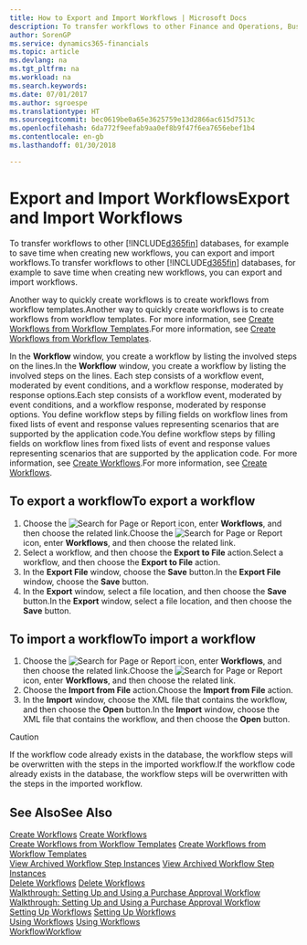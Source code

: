 ```yaml
---
title: How to Export and Import Workflows | Microsoft Docs
description: To transfer workflows to other Finance and Operations, Business edition databases, for example to save time when creating new workflows, you can export and import workflows.
author: SorenGP
ms.service: dynamics365-financials
ms.topic: article
ms.devlang: na
ms.tgt_pltfrm: na
ms.workload: na
ms.search.keywords: 
ms.date: 07/01/2017
ms.author: sgroespe
ms.translationtype: HT
ms.sourcegitcommit: bec0619be0a65e3625759e13d2866ac615d7513c
ms.openlocfilehash: 6da772f9eefab9aa0ef8b9f47f6ea7656ebef1b4
ms.contentlocale: en-gb
ms.lasthandoff: 01/30/2018

---
```

# <a name="export-and-import-workflows"></a><span data-ttu-id="c6b5e-103">Export and Import Workflows</span><span class="sxs-lookup"><span data-stu-id="c6b5e-103">Export and Import Workflows</span></span>
<span data-ttu-id="c6b5e-104">To transfer workflows to other [!INCLUDE[d365fin](includes/d365fin_md.md)] databases, for example to save time when creating new workflows, you can export and import workflows.</span><span class="sxs-lookup"><span data-stu-id="c6b5e-104">To transfer workflows to other [!INCLUDE[d365fin](includes/d365fin_md.md)] databases, for example to save time when creating new workflows, you can export and import workflows.</span></span>  

 <span data-ttu-id="c6b5e-105">Another way to quickly create workflows is to create workflows from workflow templates.</span><span class="sxs-lookup"><span data-stu-id="c6b5e-105">Another way to quickly create workflows is to create workflows from workflow templates.</span></span> <span data-ttu-id="c6b5e-106">For more information, see [Create Workflows from Workflow Templates](across-how-to-create-workflows-from-workflow-templates.md).</span><span class="sxs-lookup"><span data-stu-id="c6b5e-106">For more information, see [Create Workflows from Workflow Templates](across-how-to-create-workflows-from-workflow-templates.md).</span></span>  

 <span data-ttu-id="c6b5e-107">In the **Workflow** window, you create a workflow by listing the involved steps on the lines.</span><span class="sxs-lookup"><span data-stu-id="c6b5e-107">In the **Workflow** window, you create a workflow by listing the involved steps on the lines.</span></span> <span data-ttu-id="c6b5e-108">Each step consists of a workflow event, moderated by event conditions, and a workflow response, moderated by response options.</span><span class="sxs-lookup"><span data-stu-id="c6b5e-108">Each step consists of a workflow event, moderated by event conditions, and a workflow response, moderated by response options.</span></span> <span data-ttu-id="c6b5e-109">You define workflow steps by filling fields on workflow lines from fixed lists of event and response values representing scenarios that are supported by the application code.</span><span class="sxs-lookup"><span data-stu-id="c6b5e-109">You define workflow steps by filling fields on workflow lines from fixed lists of event and response values representing scenarios that are supported by the application code.</span></span> <span data-ttu-id="c6b5e-110">For more information, see [Create Workflows](across-how-to-create-workflows.md).</span><span class="sxs-lookup"><span data-stu-id="c6b5e-110">For more information, see [Create Workflows](across-how-to-create-workflows.md).</span></span>  

## <a name="to-export-a-workflow"></a><span data-ttu-id="c6b5e-111">To export a workflow</span><span class="sxs-lookup"><span data-stu-id="c6b5e-111">To export a workflow</span></span>  
1.  <span data-ttu-id="c6b5e-112">Choose the ![Search for Page or Report](media/ui-search/search_small.png "Search for Page or Report icon") icon, enter **Workflows**, and then choose the related link.</span><span class="sxs-lookup"><span data-stu-id="c6b5e-112">Choose the ![Search for Page or Report](media/ui-search/search_small.png "Search for Page or Report icon") icon, enter **Workflows**, and then choose the related link.</span></span>  
2.  <span data-ttu-id="c6b5e-113">Select a workflow, and then choose the **Export to File** action.</span><span class="sxs-lookup"><span data-stu-id="c6b5e-113">Select a workflow, and then choose the **Export to File** action.</span></span>  
3.  <span data-ttu-id="c6b5e-114">In the **Export File** window, choose the **Save** button.</span><span class="sxs-lookup"><span data-stu-id="c6b5e-114">In the **Export File** window, choose the **Save** button.</span></span>  
4.  <span data-ttu-id="c6b5e-115">In the **Export** window, select a file location, and then choose the **Save** button.</span><span class="sxs-lookup"><span data-stu-id="c6b5e-115">In the **Export** window, select a file location, and then choose the **Save** button.</span></span>  

## <a name="to-import-a-workflow"></a><span data-ttu-id="c6b5e-116">To import a workflow</span><span class="sxs-lookup"><span data-stu-id="c6b5e-116">To import a workflow</span></span>  
1.  <span data-ttu-id="c6b5e-117">Choose the ![Search for Page or Report](media/ui-search/search_small.png "Search for Page or Report icon") icon, enter **Workflows**, and then choose the related link.</span><span class="sxs-lookup"><span data-stu-id="c6b5e-117">Choose the ![Search for Page or Report](media/ui-search/search_small.png "Search for Page or Report icon") icon, enter **Workflows**, and then choose the related link.</span></span>  
2.  <span data-ttu-id="c6b5e-118">Choose the **Import from File** action.</span><span class="sxs-lookup"><span data-stu-id="c6b5e-118">Choose the **Import from File** action.</span></span>  
3.  <span data-ttu-id="c6b5e-119">In the **Import** window, choose the XML file that contains the workflow, and then choose the **Open** button.</span><span class="sxs-lookup"><span data-stu-id="c6b5e-119">In the **Import** window, choose the XML file that contains the workflow, and then choose the **Open** button.</span></span>  

> [!CAUTION]  
>  <span data-ttu-id="c6b5e-120">If the workflow code already exists in the database, the workflow steps will be overwritten with the steps in the imported workflow.</span><span class="sxs-lookup"><span data-stu-id="c6b5e-120">If the workflow code already exists in the database, the workflow steps will be overwritten with the steps in the imported workflow.</span></span>  

## <a name="see-also"></a><span data-ttu-id="c6b5e-121">See Also</span><span class="sxs-lookup"><span data-stu-id="c6b5e-121">See Also</span></span>  
 <span data-ttu-id="c6b5e-122">[Create Workflows](across-how-to-create-workflows.md) </span><span class="sxs-lookup"><span data-stu-id="c6b5e-122">[Create Workflows](across-how-to-create-workflows.md) </span></span>  
 <span data-ttu-id="c6b5e-123">[Create Workflows from Workflow Templates](across-how-to-create-workflows-from-workflow-templates.md) </span><span class="sxs-lookup"><span data-stu-id="c6b5e-123">[Create Workflows from Workflow Templates](across-how-to-create-workflows-from-workflow-templates.md) </span></span>  
 <span data-ttu-id="c6b5e-124">[View Archived Workflow Step Instances](across-how-to-view-archived-workflow-step-instances.md) </span><span class="sxs-lookup"><span data-stu-id="c6b5e-124">[View Archived Workflow Step Instances](across-how-to-view-archived-workflow-step-instances.md) </span></span>  
 <span data-ttu-id="c6b5e-125">[Delete Workflows](across-how-to-delete-workflows.md) </span><span class="sxs-lookup"><span data-stu-id="c6b5e-125">[Delete Workflows](across-how-to-delete-workflows.md) </span></span>  
 <span data-ttu-id="c6b5e-126">[Walkthrough: Setting Up and Using a Purchase Approval Workflow](walkthrough-setting-up-and-using-a-purchase-approval-workflow.md) </span><span class="sxs-lookup"><span data-stu-id="c6b5e-126">[Walkthrough: Setting Up and Using a Purchase Approval Workflow](walkthrough-setting-up-and-using-a-purchase-approval-workflow.md) </span></span>  
 <span data-ttu-id="c6b5e-127">[Setting Up Workflows](across-set-up-workflows.md) </span><span class="sxs-lookup"><span data-stu-id="c6b5e-127">[Setting Up Workflows](across-set-up-workflows.md) </span></span>  
 <span data-ttu-id="c6b5e-128">[Using Workflows](across-use-workflows.md) </span><span class="sxs-lookup"><span data-stu-id="c6b5e-128">[Using Workflows](across-use-workflows.md) </span></span>  
 [<span data-ttu-id="c6b5e-129">Workflow</span><span class="sxs-lookup"><span data-stu-id="c6b5e-129">Workflow</span></span>](across-workflow.md)   

